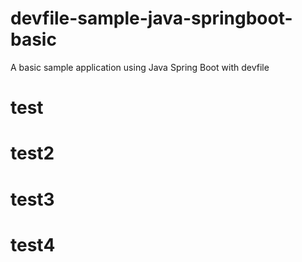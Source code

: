 # devfile-sample-java-springboot-basic
A basic sample application using Java Spring Boot with devfile

# test
# test2
# test3
# test4
